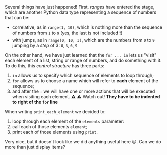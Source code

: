 Several things have just happened! First, _ranges_ have entered the stage, which are another Python data type representing a sequence of numbers that can be:

* correlative, as in `range(1, 10)`, which is nothing more than the sequence of numbers from `1` to `9` (yes, the last is not included :exclamation:)
* with jumps, as in `range(0, 10, 3)`, which are the numbers from `0` to `9` jumping by a _step_ of 3: `0`, `3`, `6`, `9`

On the other hand, we have just learned that the `for ... in` lets us "visit" each element of a list, string or range of numbers, and do something with it. To do this, this _control structure_ has three parts:

  1. `in` allows us to specify which sequence of elements to loop through;
  2. `for` allows us to choose a name which will refer to **each** element of the sequence;
  3. and after the `:` we will have one or more actions that will be executed when visiting each element. :warning: ⚠️ Watch out! **They have to be indented to right of the `for` line**

When writing `print_each_element` we decided to:

  1. loop through each element of the `elements` parameter:
  2. call each of those elements `element`;
  3. print each of those elements using `print`.


Very nice, but it doesn't look like we did anything useful here :confused:. Can we do more than just display items?
